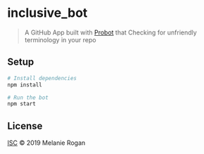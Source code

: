 # inclusive_bot

> A GitHub App built with [Probot](https://github.com/probot/probot) that Checking for unfriendly terminology in your repo

## Setup

```sh
# Install dependencies
npm install

# Run the bot
npm start
```


## License

[ISC](LICENSE) © 2019 Melanie Rogan
